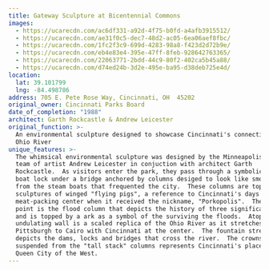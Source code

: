 ```yaml
---
title: Gateway Sculpture at Bicentennial Commons
images:
  - https://ucarecdn.com/ac6df331-a92d-4f75-b0fd-a4afb3915512/
  - https://ucarecdn.com/ae31f0c5-dec7-48d2-ac05-6ea06aef8fbc/
  - https://ucarecdn.com/1fc2f3c9-699d-4283-98a8-f423d2d72b9e/
  - https://ucarecdn.com/eb4e83e4-395e-47ff-8feb-928642763365/
  - https://ucarecdn.com/22063771-2bdd-44c9-80f2-402ca5b45a88/
  - https://ucarecdn.com/d74ed24b-3d2e-495e-ba95-d38deb725e4d/
location:
  lat: 39.101799
  lng: -84.498786
address: 705 E. Pete Rose Way, Cincinnati, OH  45202
original_owner: Cincinnati Parks Board
date_of_completion: "1988"
architect: Garth Rockcastle & Andrew Leicester
original_function: >-
  An environmental sculpture designed to showcase Cincinnati's connection to the
  Ohio River
unique_features: >-
  The whimsical environmental sculpture was designed by the Minneapolis-based
  team of artist Andrew Leicester in conjuction with architect Garth
  Rockcastle.  As visitors enter the park, they pass through a symbolic canal
  boat lock under a bridge anchored by columns desiged to look like smoke stacks
  from the steam boats that frequented the city.  These columns are topped with
  sculptures of winged "flying pigs", a reference to Cincinnati's days as a
  meat-packing center when it received the nickname, "Porkopolis".  The focal
  point is the flood column that depicts the history of three significant floods
  and is topped by a ark as a symbol of the surviving the floods.  Atop the
  undulating wall is a scaled replica of the Ohio River as it stretches from
  Pittsburgh to Cairo with Cincinnati at the center.  The fountain stream
  depicts the dams, locks and bridges that cross the river.  The crowns
  suspended from the "tall stack" columns represents Cincinnati's place as the
  Queen City of the West.
---
```

